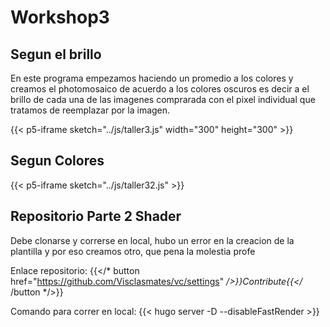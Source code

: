 # Workshop3
## Segun el brillo
En este programa empezamos haciendo un promedio a los colores y creamos el photomosaico de acuerdo a los colores oscuros es decir a el brillo de cada una de las imagenes comprarada con el pixel individual que tratamos de reemplazar por la imagen.

{{< p5-iframe sketch="../js/taller3.js" width="300" height="300" >}}

## Segun Colores

{{< p5-iframe sketch="../js/taller32.js" >}}

## Repositorio Parte 2 Shader
Debe clonarse y correrse en local, hubo un error en la creacion de la plantilla y por eso creamos otro, que pena la molestia profe

Enlace repositorio:
{{</* button href="https://github.com/Visclasmates/vc/settings" */>}}Contribute{{</* /button */>}}

Comando para correr en local:
{{< hugo server -D --disableFastRender >}}


